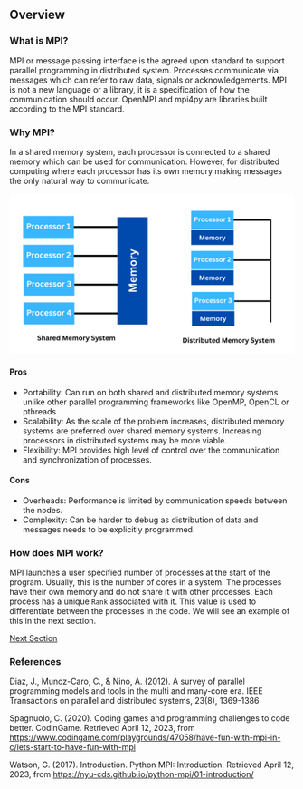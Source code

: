 ## Overview

### What is MPI?

MPI or message passing interface is the agreed upon standard to support parallel programming in distributed system. Processes communicate via messages which can refer to raw data, signals or acknowledgements. MPI is not a new language or a library, it is a specification of how the communication should occur. OpenMPI and mpi4py are libraries built according to the MPI standard.

### Why MPI?

In a shared memory system, each processor is connected to a shared memory which can be used for communication. However, for distributed computing where each processor has its own memory making messages the only natural way to communicate.

![alt text](https://github.com/japnitahuja/guide-to-mpi/blob/main/documentation/images/sharedvsdistributed.png)

#### Pros
- Portability: Can run on both shared and distributed memory systems unlike other parallel programming frameworks like OpenMP, OpenCL or pthreads
- Scalability: As the scale of the problem increases, distributed memory systems are preferred over shared memory systems. Increasing processors in distributed systems may be more viable.
- Flexibility: MPI provides high level of control over the communication and synchronization of processes.

#### Cons
- Overheads: Performance is limited by communication speeds between the nodes.
- Complexity: Can be harder to debug as distribution of data and messages needs to be explicitly programmed.


### How does MPI work?

MPI launches a user specified number of processes at the start of the program. Usually, this is the number of cores in a system. The processes have their own memory and do not share it with other processes. Each process has a unique `Rank` associated with it. This value is used to differentiate between the processes in the code. We will see an example of this in the next section.

[Next Section](https://github.com/japnitahuja/guide-to-mpi/blob/main/documentation/Communicator.md)

### References

Diaz, J., Munoz-Caro, C., & Nino, A. (2012). A survey of parallel programming models and tools in the multi and many-core era. IEEE Transactions on parallel and distributed systems, 23(8), 1369-1386

Spagnuolo, C. (2020). Coding games and programming challenges to code better. CodinGame. Retrieved April 12, 2023, from https://www.codingame.com/playgrounds/47058/have-fun-with-mpi-in-c/lets-start-to-have-fun-with-mpi 

Watson, G. (2017). Introduction. Python MPI: Introduction. Retrieved April 12, 2023, from https://nyu-cds.github.io/python-mpi/01-introduction/ 
